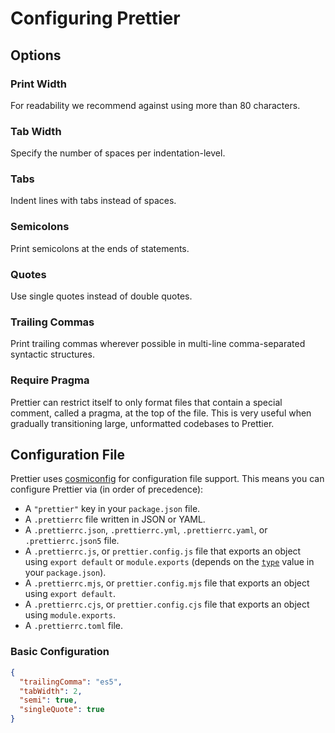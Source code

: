 # Configuring Prettier

## Options

### Print Width

For readability we recommend against using more than 80 characters.


### Tab Width

Specify the number of spaces per indentation-level.


### Tabs

Indent lines with tabs instead of spaces.


### Semicolons

Print semicolons at the ends of statements.


### Quotes

Use single quotes instead of double quotes.


### Trailing Commas

Print trailing commas wherever possible in multi-line comma-separated syntactic structures.


### Require Pragma

Prettier can restrict itself to only format files that contain a special comment, called a pragma, at the top of the file. This is very useful when gradually transitioning large, unformatted codebases to Prettier.


## Configuration File

Prettier uses [cosmiconfig](https://github.com/davidtheclark/cosmiconfig) for configuration file support. This means you can configure Prettier via (in order of precedence):

- A `"prettier"` key in your `package.json` file.
- A `.prettierrc` file written in JSON or YAML.
- A `.prettierrc.json`, `.prettierrc.yml`, `.prettierrc.yaml`, or `.prettierrc.json5` file.
- A `.prettierrc.js`, or `prettier.config.js` file that exports an object using `export default` or `module.exports` (depends on the [`type`](https://nodejs.org/api/packages.html#type) value in your `package.json`).
- A `.prettierrc.mjs`, or `prettier.config.mjs` file that exports an object using `export default`.
- A `.prettierrc.cjs`, or `prettier.config.cjs` file that exports an object using `module.exports`.
- A `.prettierrc.toml` file.


### Basic Configuration

```json
{
  "trailingComma": "es5",
  "tabWidth": 2,
  "semi": true,
  "singleQuote": true
}
```